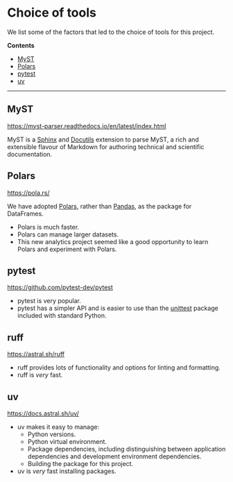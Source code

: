 # Choice of tools

We list some of the factors that led to the choice of tools for this project.

**Contents**

- [MyST](#myst)
- [Polars](#polars)
- [pytest](#pytest)
- [uv](#uv)

---

## MyST
https://myst-parser.readthedocs.io/en/latest/index.html

MyST is a [Sphinx](https://www.sphinx-doc.org/) and [Docutils](https://docutils.sourceforge.io/) extension to parse MyST, a rich and extensible flavour of Markdown for authoring technical and scientific documentation.

## Polars
https://pola.rs/

We have adopted [Polars](https://pola.rs/), rather than [Pandas](https://pandas.pydata.org/), as the package for DataFrames.

- Polars is much faster.
- Polars can manage larger datasets.
- This new analytics project seemed like a good opportunity to learn Polars and experiment with Polars.

## pytest
https://github.com/pytest-dev/pytest

- pytest is very popular.
- pytest has a simpler API and is easier to use than the [unittest](https://docs.python.org/3/library/unittest.html) package included with standard Python.

## ruff
https://astral.sh/ruff

- ruff provides lots of functionality and options for linting and formatting.
- ruff is _very_ fast.

## uv
https://docs.astral.sh/uv/

- uv makes it easy to manage:
  - Python versions.
  - Python virtual environment.
  - Package dependencies, including distinguishing between application dependencies and development environment dependencies.
  - Building the package for this project.
- uv is _very_ fast installing packages.

